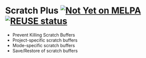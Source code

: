 <!--
SPDX-FileCopyrightText: Copyright (C) 2025 Samuel W. Flint <swflint@samuelwflint.com>

SPDX-License-Identifier: GFDL-1.3-or-later
-->

# Scratch Plus [![Not Yet on MELPA](https://melpa.org/packages/scratch-plus-badge.svg)](https://melpa.org/#/scratch-plus) [![REUSE status](https://api.reuse.software/badge/git.sr.ht/~swflint/scratch-plus)](https://api.reuse.software/info/git.sr.ht/~swflint/scratch-plus)


 - Prevent Killing Scratch Buffers
 - Project-specific scratch buffers
 - Mode-specific scratch buffers
 - Save/Restore of scratch buffers
